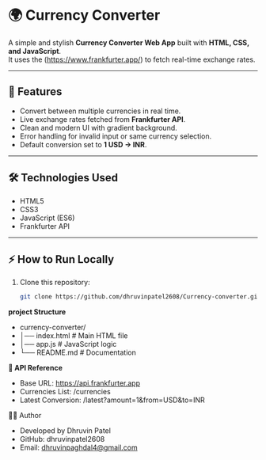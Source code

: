 # 🌍 Currency Converter

A simple and stylish **Currency Converter Web App** built with **HTML, CSS, and JavaScript**.  
It uses the (https://www.frankfurter.app/) to fetch real-time exchange rates.

---

## 🚀 Features
- Convert between multiple currencies in real time.
- Live exchange rates fetched from **Frankfurter API**.
- Clean and modern UI with gradient background.
- Error handling for invalid input or same currency selection.
- Default conversion set to **1 USD → INR**.

---

## 🛠️ Technologies Used
- HTML5  
- CSS3  
- JavaScript (ES6)  
- Frankfurter API  

---

## ⚡ How to Run Locally
1. Clone this repository:
   ```bash
   git clone https://github.com/dhruvinpatel2608/Currency-converter.git

 **project Structure**
- currency-converter/
- │── index.html       # Main HTML file
- │── app.js           # JavaScript logic
- └── README.md        # Documentation

**📡 API Reference**

- Base URL: https://api.frankfurter.app
- Currencies List: /currencies
- Latest Conversion: /latest?amount=1&from=USD&to=INR

👨‍💻 Author

- Developed by Dhruvin Patel
- GitHub: dhruvinpatel2608
- Email: dhruvinpaghdal4@gmail.com

   





